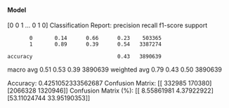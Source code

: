 #### Model
[0 0 1 ... 0 1 0]
Classification Report:
              precision    recall  f1-score   support

           0       0.14      0.66      0.23    503365
           1       0.89      0.39      0.54   3387274

    accuracy                           0.43   3890639
   macro avg       0.51      0.53      0.39   3890639
weighted avg       0.79      0.43      0.50   3890639

Accuracy: 0.4251052333562687
Confusion Matrix:
[[ 332985  170380]
 [2066328 1320946]]
Confusion Matrix (%):
[[ 8.55861981  4.37922922]
 [53.11024744 33.95190353]]

